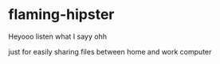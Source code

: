 flaming-hipster
===============
Heyooo listen what I sayy ohh 

just for easily sharing files between home and work computer
